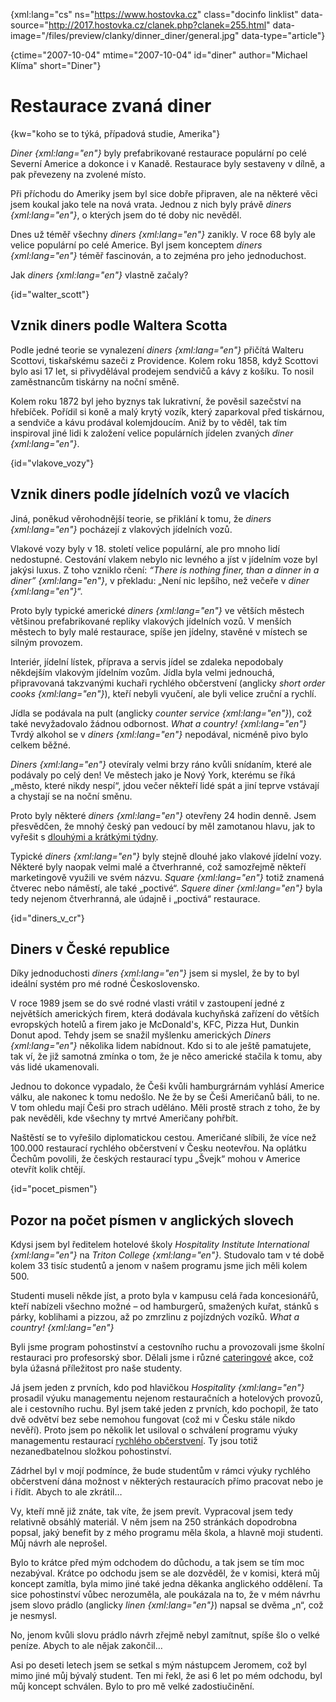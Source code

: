 
{xml:lang="cs" ns="https://www.hostovka.cz" class="docinfo linklist" data-source="http://2017.hostovka.cz/clanek.php?clanek=255.html" data-image="/files/preview/clanky/dinner_diner/general.jpg" data-type="article"}

{ctime="2007-10-04" mtime="2007-10-04" id="diner" author="Michael Klíma" short="Diner"}

# Restaurace zvaná diner

<!-- generated attribute kw by user_udpatekw.sh on 2020-02-28, do not edit -->

{kw="koho se to týká, případová studie, Amerika"}

_Diner {xml:lang="en"}_ byly prefabrikované restaurace populární po celé Severní Americe a dokonce i v Kanadě. Restaurace byly sestaveny v dílně, a pak převezeny na zvolené místo.

Při příchodu do Ameriky jsem byl sice dobře připraven, ale na některé věci jsem koukal jako tele na nová vrata. Jednou z nich byly právě _diners {xml:lang="en"}_, o kterých jsem do té doby nic nevěděl.

Dnes už téměř všechny _diners {xml:lang="en"}_ zanikly. V roce 68 byly ale velice populární po celé Americe. Byl jsem konceptem _diners {xml:lang="en"}_ téměř fascinován, a to zejména pro jeho jednoduchost.

Jak _diners {xml:lang="en"}_ vlastně začaly?

{id="walter_scott"}

## Vznik diners podle Waltera Scotta

Podle jedné teorie se vynalezení _diners {xml:lang="en"}_ přičítá Walteru Scottovi, tiskařskému sazeči z Providence. Kolem roku 1858, když Scottovi bylo asi 17 let, si přivydělával prodejem sendvičů a kávy z košíku. To nosil zaměstnancům tiskárny na noční směně.

Kolem roku 1872 byl jeho byznys tak lukrativní, že pověsil sazečství na hřebíček. Pořídil si koně a malý krytý vozík, který zaparkoval před tiskárnou, a sendviče a kávu prodával kolemjdoucím. Aniž by to věděl, tak tím inspiroval jiné lidi k založení velice populárních jídelen zvaných _diner {xml:lang="en"}_.

{id="vlakove_vozy"}

## Vznik diners podle jídelních vozů ve vlacích

Jiná, poněkud věrohodnější teorie, se přiklání k tomu, že _diners {xml:lang="en"}_ pocházejí z vlakových jídelních vozů.

Vlakové vozy byly v 18. století velice populární, ale pro mnoho lidí nedostupné. Cestování vlakem nebylo nic levného a jíst v jídelním voze byl jakýsi luxus. Z toho vzniklo rčení: _“There is nothing finer, than a dinner in a diner” {xml:lang="en"}_, v překladu: „Není nic lepšího, než večeře v _diner {xml:lang="en"}_“.

Proto byly typické americké _diners {xml:lang="en"}_ ve větších městech většinou prefabrikované repliky vlakových jídelních vozů. V menších městech to byly malé restaurace, spíše jen jídelny, stavěné v místech se silným provozem.

Interiér, jídelní lístek, příprava a servis jídel se zdaleka nepodobaly někdejším vlakovým jídelním vozům. Jídla byla velmi jednouchá, připravovaná takzvanými kuchaři rychlého občerstvení (anglicky _short order cooks {xml:lang="en"}_), kteří nebyli vyučení, ale byli velice zruční a rychlí.

Jídla se podávala na pult (anglicky _counter service {xml:lang="en"}_), což také nevyžadovalo žádnou odbornost. _What a country! {xml:lang="en"}_ Tvrdý alkohol se v _diners {xml:lang="en"}_ nepodával, nicméně pivo bylo celkem běžné.

_Diners {xml:lang="en"}_ otevíraly velmi brzy ráno kvůli snídaním, které ale podávaly po celý den! Ve městech jako je Nový York, kterému se říká „město, které nikdy nespí“, jdou večer někteří lidé spát a jiní teprve vstávají a chystají se na noční směnu.

Proto byly některé _diners {xml:lang="en"}_ otevřeny 24 hodin denně. Jsem přesvědčen, že mnohý český pan vedoucí by měl zamotanou hlavu, jak to vyřešit s [dlouhými a krátkými týdny][1].

Typické _diners {xml:lang="en"}_ byly stejně dlouhé jako vlakové jídelní vozy. Některé byly naopak velmi malé a čtverhranné, což samozřejmě někteří marketingově využili ve svém názvu. _Square {xml:lang="en"}_ totiž znamená čtverec nebo náměstí, ale také „poctivé“. _Squere diner {xml:lang="en"}_ byla tedy nejenom čtverhranná, ale údajně i „poctivá“ restaurace.

{id="diners\_v\_cr"}

## Diners v České republice

Díky jednoduchosti _diners {xml:lang="en"}_ jsem si myslel, že by to byl ideální systém pro mé rodné Československo.

V roce 1989 jsem se do své rodné vlasti vrátil v zastoupení jedné z největších amerických firem, která dodávala kuchyňská zařízení do větších evropských hotelů a firem jako je McDonald's, KFC, Pizza Hut, Dunkin Donut apod. Tehdy jsem se snažil myšlenku amerických _Diners {xml:lang="en"}_ několika lidem nabídnout. Kdo si to ale ještě pamatujete, tak ví, že již samotná zmínka o tom, že je něco americké stačila k tomu, aby vás lidé ukamenovali.

Jednou to dokonce vypadalo, že Češi kvůli hamburgrárnám vyhlásí Americe válku, ale nakonec k tomu nedošlo. Ne že by se Češi Američanů báli, to ne. V tom ohledu mají Češi pro strach uděláno. Měli prostě strach z toho, že by pak nevěděli, kde všechny ty mrtvé Američany pohřbít.

Naštěstí se to vyřešilo diplomatickou cestou. Američané slíbili, že více než 100.000 restaurací rychlého občerstvení v Česku neotevřou. Na oplátku Čechům povolili, že českých restaurací typu „Švejk“ mohou v Americe otevřít kolik chtějí.

{id="pocet_pismen"}

## Pozor na počet písmen v anglických slovech

Kdysi jsem byl ředitelem hotelové školy _Hospitality Institute International {xml:lang="en"}_ na _Triton College {xml:lang="en"}_. Studovalo tam v té době kolem 33 tisíc studentů a jenom v našem programu jsme jich měli kolem 500.

Studenti museli někde jíst, a proto byla v kampusu celá řada koncesionářů, kteří nabízeli všechno možné – od hamburgerů, smažených kuřat, stánků s párky, koblihami a pizzou, až po zmrzlinu z pojízdných vozíků. _What a country! {xml:lang="en"}_

Byli jsme program pohostinství a cestovního ruchu a provozovali jsme školní restauraci pro profesorský sbor. Dělali jsme i různé [cateringové][2] akce, což byla úžasná příležitost pro naše studenty.

Já jsem jeden z prvních, kdo pod hlavičkou _Hospitality {xml:lang="en"}_ prosadil výuku managementu nejenom restauračních a hotelových provozů, ale i cestovního ruchu. Byl jsem také jeden z prvních, kdo pochopil, že tato dvě odvětví bez sebe nemohou fungovat (což mi v Česku stále nikdo nevěří). Proto jsem po několik let usiloval o schválení programu výuky managementu restaurací [rychlého občerstvení][3]. Ty jsou totiž nezanedbatelnou složkou pohostinství.

Zádrhel byl v mojí podmínce, že bude studentům v rámci výuky rychlého občerstvení dána možnost v některých restauracích přímo pracovat nebo je i řídit. Abych to ale zkrátil…

Vy, kteří mně již znáte, tak víte, že jsem prevít. Vypracoval jsem tedy relativně obsáhlý materiál. V něm jsem na 250 stránkách dopodrobna popsal, jaký benefit by z mého programu měla škola, a hlavně moji studenti. Můj návrh ale neprošel.

Bylo to krátce před mým odchodem do důchodu, a tak jsem se tím moc nezabýval. Krátce po odchodu jsem se ale dozvěděl, že v komisi, která můj koncept zamítla, byla mimo jiné také jedna děkanka anglického oddělení. Ta sice pohostinství vůbec nerozuměla, ale poukázala na to, že v mém návrhu jsem slovo prádlo (anglicky _linen {xml:lang="en"}_) napsal se dvěma „n“, což je nesmysl.

No, jenom kvůli slovu prádlo návrh zřejmě nebyl zamítnut, spíše šlo o velké peníze. Abych to ale nějak zakončil…

Asi po deseti letech jsem se setkal s mým nástupcem Jeromem, což byl mimo jiné můj bývalý student. Ten mi řekl, že asi 6 let po mém odchodu, byl můj koncept schválen. Bylo to pro mě velké zadostiučinění.

 [1]: kratky_a_dlouhy_tyden
 [2]: catering
 [3]: mc_donalds

